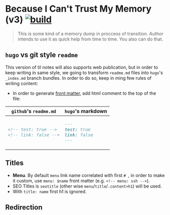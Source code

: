 # Because I Can't Trust My Memory (v3) [![build](https://github.com/butuzov/todayilearned/actions/workflows/publish-pages.yaml/badge.svg)](https://butuzov.github.io/)


> This is some kind of a memory dump in proccess of transition. Author intends to use it as quick help from time to time. You also can do that.

## `hugo` vs git style `readme`

This version of til notes will also supports web publication, but in order to keep writing in same style, we going to transform `readme.md` files into `hugo`'s `_index.md` branch bundles.  In order to do so, keep in ming few rules of writing content:

- In order to generate [front matter](https://gohugo.io/content-management/front-matter/), add html comment to the top of the file:

<table>
<thead><tr><th><code>github</code>'s <code>readme.md</code></th><th><code>hugo</code>'s markdown</th></tr></thead>
<tbody>
<tr><td>

```markdown
<!-- test: true -->
<!-- link: false -->
```

</td><td>

```markdown
---
test: true
link: false
---
```

</td></tr>
</tbody></table>

## Titles

- __Menu__. By default `menu` link name correlated with first `# `, in order to make it custom, use `menu: $name` front matter (e.g. `<!-- menu: ssh -->`).
- SEO Titles is `seotitle` (other wise `menu`/`title`/`.content>h1`) will be used.
- With `title: name` first h1 is ignored.

## Redirection
